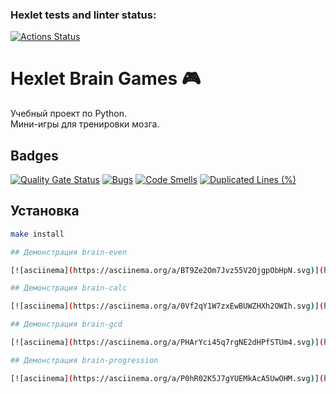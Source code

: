 ### Hexlet tests and linter status:
[![Actions Status](https://github.com/shnoda2281/devops-engineer-from-scratch-project-49/actions/workflows/hexlet-check.yml/badge.svg)](https://github.com/shnoda2281/devops-engineer-from-scratch-project-49/actions)

# Hexlet Brain Games 🎮

Учебный проект по Python.  
Мини-игры для тренировки мозга.

## Badges

[![Quality Gate Status](https://sonarcloud.io/api/project_badges/measure?project=shnoda2281_devops-engineer-from-scratch-project-49&metric=alert_status)](https://sonarcloud.io/summary/new_code?id=shnoda2281_devops-engineer-from-scratch-project-49)
[![Bugs](https://sonarcloud.io/api/project_badges/measure?project=shnoda2281_devops-engineer-from-scratch-project-49&metric=bugs)](https://sonarcloud.io/summary/new_code?id=shnoda2281_devops-engineer-from-scratch-project-49)
[![Code Smells](https://sonarcloud.io/api/project_badges/measure?project=shnoda2281_devops-engineer-from-scratch-project-49&metric=code_smells)](https://sonarcloud.io/summary/new_code?id=shnoda2281_devops-engineer-from-scratch-project-49)
[![Duplicated Lines (%)](https://sonarcloud.io/api/project_badges/measure?project=shnoda2281_devops-engineer-from-scratch-project-49&metric=duplicated_lines_density)](https://sonarcloud.io/summary/new_code?id=shnoda2281_devops-engineer-from-scratch-project-49)

## Установка

```bash
make install

## Демонстрация brain-even

[![asciinema](https://asciinema.org/a/BT9Ze2Om7Jvz55V2OjgpObHpN.svg)](https://asciinema.org/a/BT9Ze2Om7Jvz55V2OjgpObHpN)

## Демонстрация brain-calc

[![asciinema](https://asciinema.org/a/0Vf2qY1W7zxEwBUWZHXh2OWIh.svg)](https://asciinema.org/a/0Vf2qY1W7zxEwBUWZHXh2OWIh)

## Демонстрация brain-gcd

[![asciinema](https://asciinema.org/a/PHArYci45q7rgNE2dHPfSTUm4.svg)](https://asciinema.org/a/PHArYci45q7rgNE2dHPfSTUm4)

## Демонстрация brain-progression

[![asciinema](https://asciinema.org/a/P0hR02K5J7gYUEMkAcA5UwOHM.svg)](https://asciinema.org/a/P0hR02K5J7gYUEMkAcA5UwOHM)
